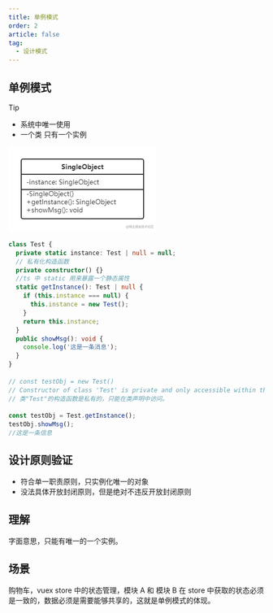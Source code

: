 ```yaml
---
title: 单例模式
order: 2
article: false
tag:
  - 设计模式
---
```


## 单例模式

> [!tip]
>
> - 系统中唯一使用
> - 一个类 只有一个实例

![](images/sj2.png)

```typescript
class Test {
  private static instance: Test | null = null;
  // 私有化构造函数
  private constructor() {}
  //ts 中 static 用来暴露一个静态属性
  static getInstance(): Test | null {
    if (this.instance === null) {
      this.instance = new Test();
    }
    return this.instance;
  }
  public showMsg(): void {
    console.log('这是一条消息');
  }
}

// const testObj = new Test()
// Constructor of class 'Test' is private and only accessible within the class declaration.
// 类"Test"的构造函数是私有的，只能在类声明中访问。

const testObj = Test.getInstance();
testObj.showMsg();
//这是一条信息
```

## 设计原则验证

- 符合单一职责原则，只实例化唯一的对象
- 没法具体开放封闭原则，但是绝对不违反开放封闭原则

## 理解

字面意思，只能有唯一的一个实例。

## 场景

购物车，vuex store 中的状态管理，模块 A 和 模块 B 在 store 中获取的状态必须是一致的，数据必须是需要能够共享的，这就是单例模式的体现。
